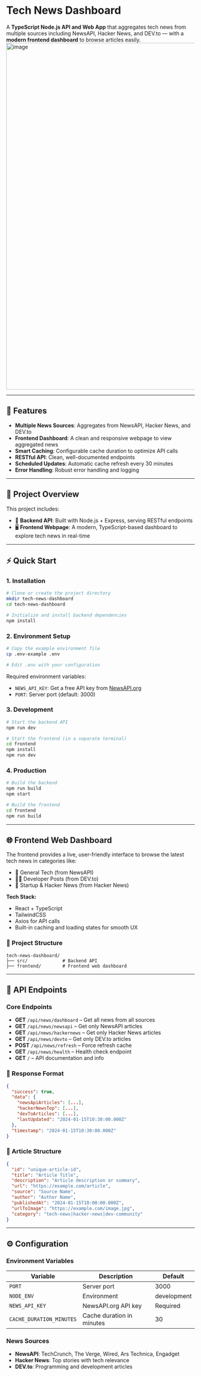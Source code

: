 # Tech News Dashboard

A **TypeScript Node.js API and Web App** that aggregates tech news from multiple sources including NewsAPI, Hacker News, and DEV.to — with a **modern frontend dashboard** to browse articles easily.
<img width="1425" height="927" alt="image" src="https://github.com/user-attachments/assets/5fb98cb6-9001-47bd-abaa-ab3ef4d218ba" />



---

## 🚀 Features

- **Multiple News Sources**: Aggregates from NewsAPI, Hacker News, and DEV.to  
- **Frontend Dashboard**: A clean and responsive webpage to view aggregated news  
- **Smart Caching**: Configurable cache duration to optimize API calls  
- **RESTful API**: Clean, well-documented endpoints  
- **Scheduled Updates**: Automatic cache refresh every 30 minutes  
- **Error Handling**: Robust error handling and logging  

---

## 📁 Project Overview

This project includes:

- 📡 **Backend API**: Built with Node.js + Express, serving RESTful endpoints  
- 🖥️ **Frontend Webpage**: A modern, TypeScript-based dashboard to explore tech news in real-time  

---

## ⚡ Quick Start

### 1. Installation

```bash
# Clone or create the project directory
mkdir tech-news-dashboard
cd tech-news-dashboard

# Initialize and install backend dependencies
npm install
```

### 2. Environment Setup

```bash
# Copy the example environment file
cp .env-example .env

# Edit .env with your configuration
```

Required environment variables:

- `NEWS_API_KEY`: Get a free API key from [NewsAPI.org](https://newsapi.org/)
- `PORT`: Server port (default: 3000)

### 3. Development

```bash
# Start the backend API
npm run dev
```

```bash
# Start the frontend (in a separate terminal)
cd frontend
npm install
npm run dev
```

### 4. Production

```bash
# Build the backend
npm run build
npm start
```

```bash
# Build the frontend
cd frontend
npm run build
```

---

## 🌐 Frontend Web Dashboard

The frontend provides a live, user-friendly interface to browse the latest tech news in categories like:

- 📰 General Tech (from NewsAPI)
- 🧑‍💻 Developer Posts (from DEV.to)
- 🚀 Startup & Hacker News (from Hacker News)

**Tech Stack:**

- React + TypeScript  
- TailwindCSS  
- Axios for API calls  
- Built-in caching and loading states for smooth UX  

### 📂 Project Structure

```
tech-news-dashboard/
├── src/             # Backend API
├── frontend/        # Frontend web dashboard
```

---

## 📡 API Endpoints

### Core Endpoints

- **GET** `/api/news/dashboard` – Get all news from all sources  
- **GET** `/api/news/newsapi` – Get only NewsAPI articles  
- **GET** `/api/news/hackernews` – Get only Hacker News articles  
- **GET** `/api/news/devto` – Get only DEV.to articles  
- **POST** `/api/news/refresh` – Force refresh cache  
- **GET** `/api/news/health` – Health check endpoint  
- **GET** `/` – API documentation and info  

### 🧾 Response Format

```json
{
  "success": true,
  "data": {
    "newsApiArticles": [...],
    "hackerNewsTop": [...],
    "devToArticles": [...],
    "lastUpdated": "2024-01-15T10:30:00.000Z"
  },
  "timestamp": "2024-01-15T10:30:00.000Z"
}
```

### 📘 Article Structure

```json
{
  "id": "unique-article-id",
  "title": "Article Title",
  "description": "Article description or summary",
  "url": "https://example.com/article",
  "source": "Source Name",
  "author": "Author Name",
  "publishedAt": "2024-01-15T10:00:00.000Z",
  "urlToImage": "https://example.com/image.jpg",
  "category": "tech-news|hacker-news|dev-community"
}
```

---

## ⚙️ Configuration

### Environment Variables

| Variable               | Description                       | Default   |
|------------------------|-----------------------------------|-----------|
| `PORT`                 | Server port                       | 3000      |
| `NODE_ENV`             | Environment                       | development |
| `NEWS_API_KEY`         | NewsAPI.org API key               | Required  |
| `CACHE_DURATION_MINUTES` | Cache duration in minutes       | 30        |

### News Sources

- **NewsAPI**: TechCrunch, The Verge, Wired, Ars Technica, Engadget  
- **Hacker News**: Top stories with tech relevance  
- **DEV.to**: Programming and development articles 

